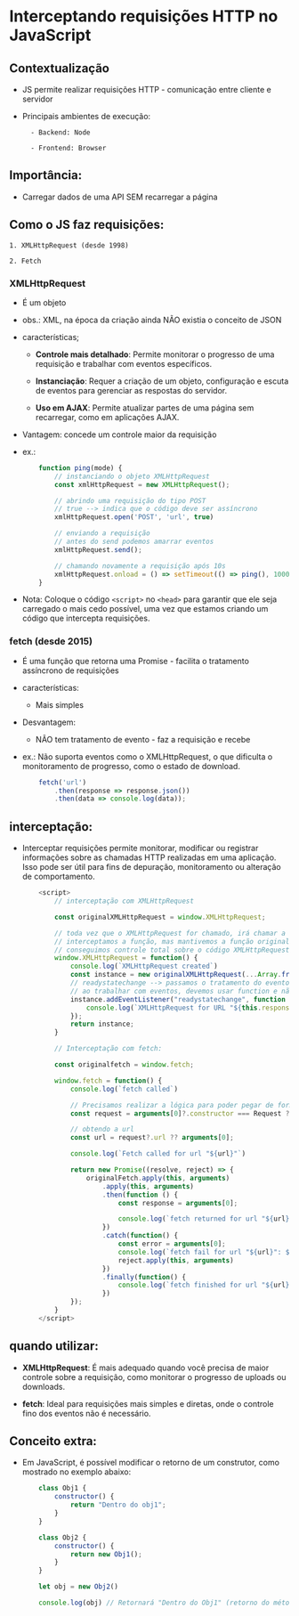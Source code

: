 # Interceptando requisições HTTP no JavaScript

## Contextualização

* JS permite realizar requisições HTTP - comunicação entre cliente e servidor

* Principais ambientes de execução:

        - Backend: Node

        - Frontend: Browser

## Importância:

* Carregar dados de uma API SEM recarregar a página

## Como o JS faz requisições:

    1. XMLHttpRequest (desde 1998)

    2. Fetch

### XMLHttpRequest

* É um objeto

* obs.: XML, na época da criação ainda NÃO existia o conceito de JSON

* características;

    - **Controle mais detalhado**: Permite monitorar o progresso de uma requisição e trabalhar com eventos específicos.

    - **Instanciação**: Requer a criação de um objeto, configuração e escuta de eventos para gerenciar as respostas do servidor.

    - **Uso em AJAX**: Permite atualizar partes de uma página sem recarregar, como em aplicações AJAX.

* Vantagem: concede um controle maior da requisição

* ex.:

    ```js
        function ping(mode) {
            // instanciando o objeto XMLHttpRequest
            const xmlHttpRequest = new XMLHttpRequest();

            // abrindo uma requisição do tipo POST
            // true --> indica que o código deve ser assíncrono
            xmlHttpRequest.open('POST', 'url', true)

            // enviando a requisição
            // antes do send podemos amarrar eventos
            xmlHttpRequest.send();

            // chamando novamente a requisição após 10s
            xmlHttpRequest.onload = () => setTimeout(() => ping(), 10000);
        }
    ```

* Nota: Coloque o código `<script>` no `<head>` para garantir que ele seja carregado o mais cedo possível, uma vez que estamos criando um código que intercepta requisições.

### fetch (desde 2015)

* É uma função que retorna uma Promise - facilita o tratamento assíncrono de requisições

* características:

    - Mais simples

* Desvantagem:

    - NÃO tem tratamento de evento - faz a requisição e recebe

* ex.: Não suporta eventos como o XMLHttpRequest, o que dificulta o monitoramento de progresso, como o estado de download.

    ```js
        fetch('url')
            .then(response => response.json())
            .then(data => console.log(data));
    ```

## interceptação:

* Interceptar requisições permite monitorar, modificar ou registrar informações sobre as chamadas HTTP realizadas em uma aplicação. Isso pode ser útil para fins de depuração, monitoramento ou alteração de comportamento.

    ```js
        <script>
            // interceptação com XMLHttpRequest

            const originalXMLHttpRequest = window.XMLHttpRequest;

            // toda vez que o XMLHttpRequest for chamado, irá chamar a função associada
            // interceptamos a função, mas mantivemos a função original
            // conseguimos controle total sobre o código XMLHttpRequest
            window.XMLHttpRequest = function() {
                console.log(`XMLHttpRequest created`)
                const instance = new originalXMLHttpRequest(...Array.from(arguments));
                // readystatechange --> passamos o tratamento do evento
                // ao trabalhar com eventos, devemos usar function e não arrow function, para interceptar o this, se fossemos utilizar o af ao invés de this, deveriamos chamar o instance (depende do ambiente externo)
                instance.addEventListener("readystatechange", function () {
                    console.log(`XMLHttpRequest for URL "${this.responseURL}". State changed to: ${this.readyState}`)
                });
                return instance;
            }

            // Interceptação com fetch:

            const originalfetch = window.fetch;

            window.fetch = function() {
                console.log(`fetch called`)

                // Precisamos realizar a lógica para poder pegar de forma posterior a url
                const request = arguments[0]?.constructor === Request ? arguments[0] : undefined;

                // obtendo a url
                const url = request?.url ?? arguments[0];

                console.log(`Fetch called for url "${url}"`)

                return new Promise((resolve, reject) => {
                    originalFetch.apply(this, arguments)
                        .apply(this, arguments)
                        .then(function () {
                            const response = arguments[0];

                            console.log(`fetch returned for url "${url}" with status ${response.status} ${response.statusText}`)
                        })
                        .catch(function() {
                            const error = arguments[0];
                            console.log(`fetch fail for url "${url}": ${error}`);
                            reject.apply(this, arguments)
                        })
                        .finally(function() {
                            console.log(`fetch finished for url "${url}"`)
                        })
                });
            }
        </script>
    ```

## quando utilizar:

* **XMLHttpRequest**: É mais adequado quando você precisa de maior controle sobre a requisição, como monitorar o progresso de uploads ou downloads.

* **fetch**: Ideal para requisições mais simples e diretas, onde o controle fino dos eventos não é necessário.

## Conceito extra:

* Em JavaScript, é possível modificar o retorno de um construtor, como mostrado no exemplo abaixo:

    ```js
        class Obj1 {
            constructor() {
                return "Dentro do obj1";
            }
        }

        class Obj2 {
            constructor() {
                return new Obj1();
            }
        }

        let obj = new Obj2()

        console.log(obj) // Retornará "Dentro do Obj1" (retorno do método constrututor de Obj1)
    ```
